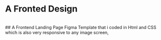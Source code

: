 # A Fronted Design <br>
<br>
## A Frontend Landing Page Figma Template that i coded in Html and CSS which is also very responsive to any image screen,
